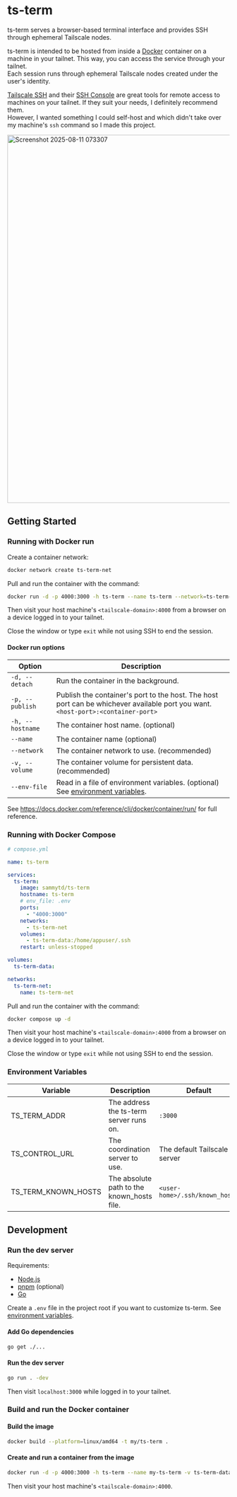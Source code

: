 # ts-term

ts-term serves a browser-based terminal interface and provides SSH through ephemeral Tailscale nodes.

ts-term is intended to be hosted from inside a [Docker](https://www.docker.com/) container on a machine in your tailnet. This way, you can access the service through your tailnet.<br>Each session runs through ephemeral Tailscale nodes created under the user's identity.

[Tailscale SSH](https://tailscale.com/kb/1193/tailscale-ssh) and their [SSH Console](https://tailscale.com/kb/1216/tailscale-ssh-console) are great tools for remote access to machines on your tailnet. If they suit your needs, I definitely recommend them.<br>
However, I wanted something I could self-host and which didn't take over my machine's `ssh` command so I made this project.

<img width="1607" height="832" alt="Screenshot 2025-08-11 073307" src="https://github.com/user-attachments/assets/9fabd24c-9fd6-4fdb-bb6b-c5594eafb78d" />

## Getting Started

### Running with Docker run

Create a container network:

```bash
docker network create ts-term-net
```

Pull and run the container with the command:

```bash
docker run -d -p 4000:3000 -h ts-term --name ts-term --network=ts-term-net -v ts-term-data:/home/appuser/.ssh sammytd/ts-term
```

Then visit your host machine's `<tailscale-domain>:4000` from a browser on a device logged in to your tailnet.

Close the window or type `exit` while not using SSH to end the session.

#### Docker run options

| Option | Description |
| --- | --- |
| `-d, --detach` | Run the container in the background. |
| `-p, --publish` | Publish the container's port to the host. The host port can be whichever available port you want.<br>`<host-port>:<container-port>` |
| `-h, --hostname` | The container host name. (optional) |
| `--name` | The container name (optional) |
| `--network` | The container network to use. (recommended) |
| `-v, --volume` | The container volume for persistent data. (recommended) |
| `--env-file` | Read in a file of environment variables. (optional)<br>See [environment variables](#environment-variables). |

See <https://docs.docker.com/reference/cli/docker/container/run/> for full reference.

### Running with Docker Compose

```yaml
# compose.yml

name: ts-term

services:
  ts-term:
    image: sammytd/ts-term
    hostname: ts-term
    # env_file: .env
    ports:
      - "4000:3000"
    networks:
      - ts-term-net
    volumes:
      - ts-term-data:/home/appuser/.ssh
    restart: unless-stopped

volumes:
  ts-term-data:

networks:
  ts-term-net:
    name: ts-term-net
```

Pull and run the container with the command:

```bash
docker compose up -d
```

Then visit your host machine's `<tailscale-domain>:4000` from a browser on a device logged in to your tailnet.

Close the window or type `exit` while not using SSH to end the session.

### Environment Variables

| Variable | Description | Default |
| --- | --- | --- |
| TS_TERM_ADDR | The address the ts-term server runs on. | `:3000` |
| TS_CONTROL_URL | The coordination server to use. | The default Tailscale server |
| TS_TERM_KNOWN_HOSTS | The absolute path to the known_hosts file. | `<user-home>/.ssh/known_hosts` |

## Development

### Run the dev server

Requirements:

- [Node.js](https://nodejs.org/)
- [pnpm](https://pnpm.io/) (optional)
- [Go](https://go.dev/)

Create a `.env` file in the project root if you want to customize ts-term. See [environment variables](#environment-variables).

#### Add Go dependencies

```bash
go get ./...
```

#### Run the dev server

```bash
go run . -dev
```

Then visit `localhost:3000` while logged in to your tailnet.

### Build and run the Docker container

#### Build the image

```bash
docker build --platform=linux/amd64 -t my/ts-term .
```

#### Create and run a container from the image

```bash
docker run -d -p 4000:3000 -h ts-term --name my-ts-term -v ts-term-data:/home/appuser/.ssh my/ts-term
```

Then visit your host machine's `<tailscale-domain>:4000`.
